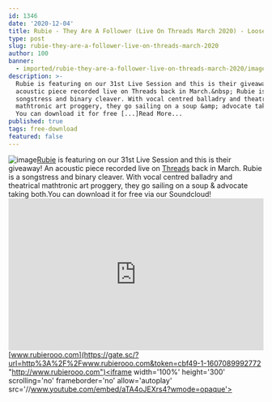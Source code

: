 ```yaml
---
id: 1346
date: '2020-12-04'
title: Rubie - They Are A Follower (Live On Threads March 2020) - Loose Lips
type: post
slug: rubie-they-are-a-follower-live-on-threads-march-2020
author: 100
banner:
  - imported/rubie-they-are-a-follower-live-on-threads-march-2020/image1346.jpeg
description: >-
  Rubie is featuring on our 31st Live Session and this is their giveaway! An
  acoustic piece recorded live on Threads back in March.&nbsp; Rubie is a
  songstress and binary cleaver. With vocal centred balladry and theatrical
  mathtronic art proggery, they go sailing on a soup &amp; advocate taking both.
  You can download it for free [...]Read More...
published: true
tags: free-download
featured: false
---
```

![image](../imported/rubie-they-are-a-follower-live-on-threads-march-2020/image1346.jpeg)[Rubie](http://www.rubierooo.com) is featuring on our 31st Live Session and this is their giveaway! An acoustic piece recorded live on [Threads](https://threadsradio.com/) back in March. Rubie is a songstress and binary cleaver. With vocal centred balladry and theatrical mathtronic art proggery, they go sailing on a soup & advocate taking both.You can download it for free via our Soundcloud!<iframe width='100%' height='300' scrolling='no' frameborder='no' allow='autoplay' src='https://w.soundcloud.com/player/?url=https%3A//api.soundcloud.com/tracks/941326471&color=%23ff5500&auto_play=false&hide_related=false&show_comments=true&show_user=true&show_reposts=false&show_teaser=true'></iframe>[www.rubierooo.com](https://gate.sc/?url=http%3A%2F%2Fwww.rubierooo.com&token=cbf49-1-1607089992772 "http://www.rubierooo.com")<iframe width='100%' height='300' scrolling='no' frameborder='no' allow='autoplay' src='//www.youtube.com/embed/aTA4oJEXrs4?wmode=opaque'></iframe>